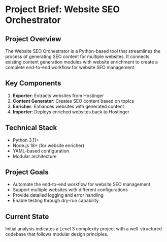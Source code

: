 # Project Brief: Website SEO Orchestrator

## Project Overview
The Website SEO Orchestrator is a Python-based tool that streamlines the process of generating SEO content for multiple websites. It connects existing content generation modules with website enrichment to create a complete end-to-end workflow for website SEO management.

## Key Components
1. **Exporter**: Extracts websites from Hostinger
2. **Content Generator**: Creates SEO content based on topics
3. **Enricher**: Enhances websites with generated content
4. **Importer**: Deploys enriched websites back to Hostinger

## Technical Stack
- Python 3.11+
- Node.js 18+ (for website enricher)
- YAML-based configuration
- Modular architecture

## Project Goals
- Automate the end-to-end workflow for website SEO management
- Support multiple websites with different configurations
- Provide detailed logging and error handling
- Enable testing through dry-run capability

## Current State
Initial analysis indicates a Level 3 complexity project with a well-structured codebase that follows modular design principles. 